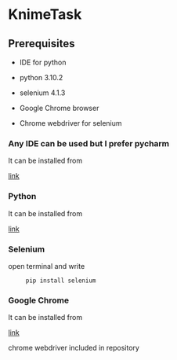 # KnimeTask

## Prerequisites

- IDE for python

- python                          3.10.2

- selenium                        4.1.3

- Google Chrome browser

- Chrome webdriver for selenium

### Any IDE can be used but I prefer pycharm 

It can be installed from 

<a href="https://www.jetbrains.com/pycharm/">link</a> 

### Python

It can be installed from 

<a href="https://www.python.org/">link</a> 

### Selenium

open terminal and write

         pip install selenium

### Google Chrome

It can be installed from 

<a href="https://www.google.com/chrome/">link</a> 

chrome webdriver included in repository

